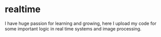 # realtime
I have huge passion for learning and growing, here I upload my code for some important logic in real time systems and image processing. 

